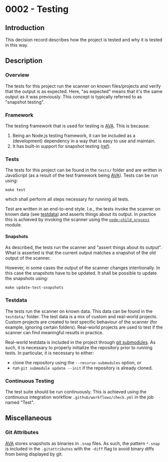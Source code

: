 # 0002 - Testing

## Introduction

This decision record describes how the project is tested and why it is tested in
this way.

## Description

### Overview

The tests for this project run the scanner on known files/projects and verify
that the output is as expected. Here, "as expected" means that it's the same
output as it was previously. This concept is typically referred to as "snapshot
testing".

### Framework

The testing framework that is used for testing is [AVA]. This is because:

1. Being an Node.js testing framework, it can be included as a (development)
   dependency in a way that is easy to use and maintain.
2. It has built-in support for snapshot testing ([ref][ava-snapshot]).

### Tests

The tests for this project can be found in the `tests/` folder and are written
in JavaScript (as a result of the test framework being [AVA]). Tests can be run
using:

```shell
make test
```

which shall perform all steps necessary for running all tests.

Test are written in an end-to-end style. I.e., the tests invoke the scanner on
known data (see [testdata]) and asserts things about its output. In practice
this is achieved by invoking the scanner using the [`node:child_process`]
module.

#### Snapshots

As described, the tests run the scanner and "assert things about its output".
What is asserted is that the current output matches a snapshot of the old output
of the scanner.

However, in some cases the output of the scanner changes intentionally. In this
case the snapshots have to be updated. It shall be possible to update the
snapshots using:

```shell
make update-test-snapshots
```

### Testdata

The tests run the scanner on known data. This data can be found in the
`testdata/` folder. The test data is a mix of custom and real-world projects.
Custom projects are created to test specific behaviour of the scanner (for
example, ignoring certain folders). Real-world projects are used to test if the
scanner can find meaningful results in practice.

Real-world testdata is included in the project through [git submodules]. As
such, it is necessary to properly initialize the repository prior to running
tests. In particular, it is necessary to either:

- clone the repository using the `--recurse-submodules` option, or
- run `git submodule update --init` if the repository is already cloned.

### Continuous Testing

The test suite should be run continuously. This is achieved using the continuous
integration workflow `.github/workflows/check.yml` in the job named "Test".

## Miscellaneous

### Git Attributes

[AVA] stores snapshots as binaries in `.snap` files. As such, the pattern
`*.snap` is included in the `.gitattributes` with the `-diff` flag to avoid
binary diffs from being displayed by git.

<!-- External links -->

[ava]: https://www.npmjs.com/package/ava
[ava-snapshot]: https://github.com/avajs/ava/blob/52b22700e995eda3fd0f95e4b8fd31ab3c7644be/docs/04-snapshot-testing.md
[git submodules]: https://git-scm.com/book/en/v2/Git-Tools-Submodules
[`node:child_process`]: https://nodejs.org/api/child_process.html

<!-- Internal links -->

[testdata]: #testdata
